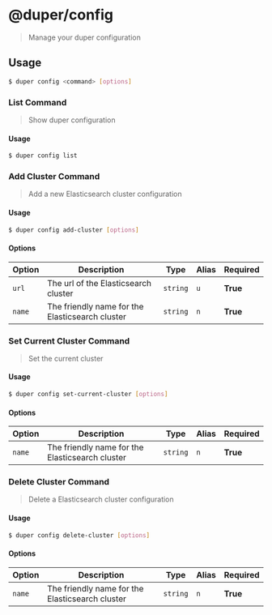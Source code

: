 # @duper/config

> Manage your duper configuration

## Usage

```sh
$ duper config <command> [options]
```

### List Command

> Show duper configuration

#### Usage

```sh
$ duper config list
```

### Add Cluster Command

> Add a new Elasticsearch cluster configuration

#### Usage

```sh
$ duper config add-cluster [options]
```

#### Options

| Option | Description | Type | Alias | Required |
| -------- | ----------- | ------- | -------- | ---------- |
| `url` | The url of the Elasticsearch cluster | `string` | `u` | **True** |
| `name` | The friendly name for the Elasticsearch cluster | `string` | `n` | **True** |

### Set Current Cluster Command

> Set the current cluster

#### Usage

```sh
$ duper config set-current-cluster [options]
```

#### Options

| Option | Description | Type | Alias | Required |
| -------- | ----------- | ------- | ------- | -------- |
| `name` | The friendly name for the Elasticsearch cluster | `string` | `n` | **True** |

### Delete Cluster Command

> Delete a Elasticsearch cluster configuration

#### Usage

```sh
$ duper config delete-cluster [options]
```

#### Options

| Option | Description | Type | Alias | Required |
| -------- | ----------- | ------- | ------- | -------- |
| `name` | The friendly name for the Elasticsearch cluster | `string` | `n` | **True** |
